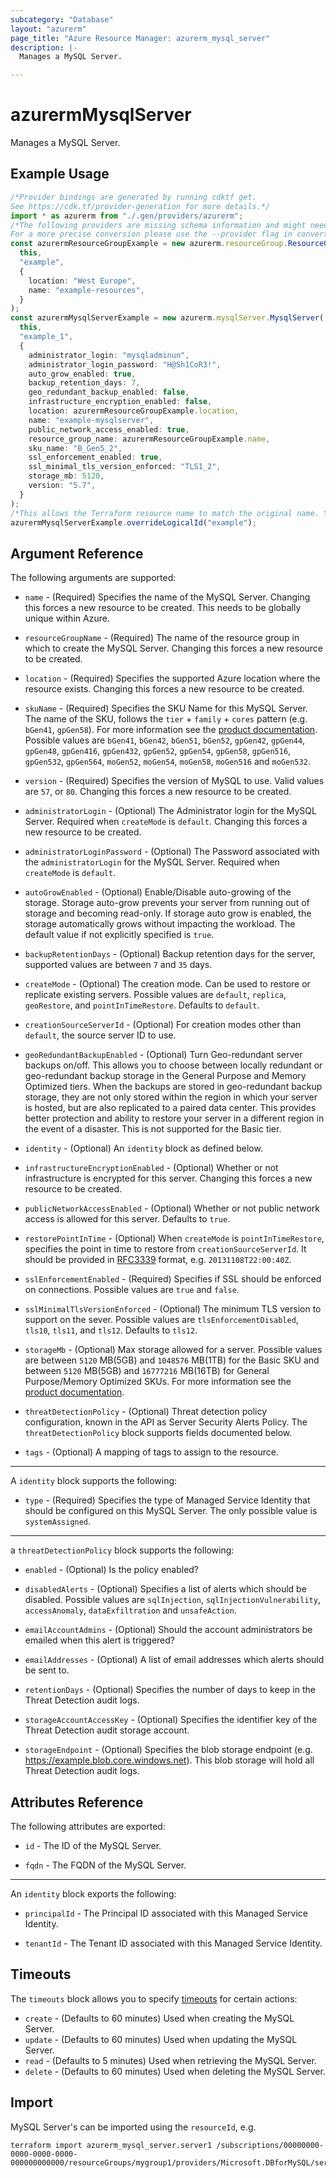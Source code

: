 ```yaml
---
subcategory: "Database"
layout: "azurerm"
page_title: "Azure Resource Manager: azurerm_mysql_server"
description: |-
  Manages a MySQL Server.

---
```


# azurermMysqlServer

Manages a MySQL Server.

## Example Usage

```typescript
/*Provider bindings are generated by running cdktf get.
See https://cdk.tf/provider-generation for more details.*/
import * as azurerm from "./.gen/providers/azurerm";
/*The following providers are missing schema information and might need manual adjustments to synthesize correctly: azurerm.
For a more precise conversion please use the --provider flag in convert.*/
const azurermResourceGroupExample = new azurerm.resourceGroup.ResourceGroup(
  this,
  "example",
  {
    location: "West Europe",
    name: "example-resources",
  }
);
const azurermMysqlServerExample = new azurerm.mysqlServer.MysqlServer(
  this,
  "example_1",
  {
    administrator_login: "mysqladminun",
    administrator_login_password: "H@Sh1CoR3!",
    auto_grow_enabled: true,
    backup_retention_days: 7,
    geo_redundant_backup_enabled: false,
    infrastructure_encryption_enabled: false,
    location: azurermResourceGroupExample.location,
    name: "example-mysqlserver",
    public_network_access_enabled: true,
    resource_group_name: azurermResourceGroupExample.name,
    sku_name: "B_Gen5_2",
    ssl_enforcement_enabled: true,
    ssl_minimal_tls_version_enforced: "TLS1_2",
    storage_mb: 5120,
    version: "5.7",
  }
);
/*This allows the Terraform resource name to match the original name. You can remove the call if you don't need them to match.*/
azurermMysqlServerExample.overrideLogicalId("example");

```

## Argument Reference

The following arguments are supported:

*   `name` - (Required) Specifies the name of the MySQL Server. Changing this forces a new resource to be created. This needs to be globally unique within Azure.

*   `resourceGroupName` - (Required) The name of the resource group in which to create the MySQL Server. Changing this forces a new resource to be created.

*   `location` - (Required) Specifies the supported Azure location where the resource exists. Changing this forces a new resource to be created.

*   `skuName` - (Required) Specifies the SKU Name for this MySQL Server. The name of the SKU, follows the `tier` + `family` + `cores` pattern (e.g. `bGen41`, `gpGen58`). For more information see the [product documentation](https://docs.microsoft.com/azure/mysql/concepts-pricing-tiers). Possible values are `bGen41`, `bGen42`, `bGen51`, `bGen52`, `gpGen42`, `gpGen44`, `gpGen48`, `gpGen416`, `gpGen432`, `gpGen52`, `gpGen54`, `gpGen58`, `gpGen516`, `gpGen532`, `gpGen564`, `moGen52`, `moGen54`, `moGen58`, `moGen516` and `moGen532`.

*   `version` - (Required) Specifies the version of MySQL to use. Valid values are `57`, or `80`. Changing this forces a new resource to be created.

*   `administratorLogin` - (Optional) The Administrator login for the MySQL Server. Required when `createMode` is `default`. Changing this forces a new resource to be created.

*   `administratorLoginPassword` - (Optional) The Password associated with the `administratorLogin` for the MySQL Server. Required when `createMode` is `default`.

*   `autoGrowEnabled` - (Optional) Enable/Disable auto-growing of the storage. Storage auto-grow prevents your server from running out of storage and becoming read-only. If storage auto grow is enabled, the storage automatically grows without impacting the workload. The default value if not explicitly specified is `true`.

*   `backupRetentionDays` - (Optional) Backup retention days for the server, supported values are between `7` and `35` days.

*   `createMode` - (Optional) The creation mode. Can be used to restore or replicate existing servers. Possible values are `default`, `replica`, `geoRestore`, and `pointInTimeRestore`. Defaults to `default`.

*   `creationSourceServerId` - (Optional) For creation modes other than `default`, the source server ID to use.

*   `geoRedundantBackupEnabled` - (Optional) Turn Geo-redundant server backups on/off. This allows you to choose between locally redundant or geo-redundant backup storage in the General Purpose and Memory Optimized tiers. When the backups are stored in geo-redundant backup storage, they are not only stored within the region in which your server is hosted, but are also replicated to a paired data center. This provides better protection and ability to restore your server in a different region in the event of a disaster. This is not supported for the Basic tier.

*   `identity` - (Optional) An `identity` block as defined below.

*   `infrastructureEncryptionEnabled` - (Optional) Whether or not infrastructure is encrypted for this server. Changing this forces a new resource to be created.

*   `publicNetworkAccessEnabled` - (Optional) Whether or not public network access is allowed for this server. Defaults to `true`.

*   `restorePointInTime` - (Optional) When `createMode` is `pointInTimeRestore`, specifies the point in time to restore from `creationSourceServerId`. It should be provided in [RFC3339](https://www.rfc-editor.org/rfc/rfc3339) format, e.g. `20131108T22:00:40Z`.

*   `sslEnforcementEnabled` - (Required) Specifies if SSL should be enforced on connections. Possible values are `true` and `false`.

*   `sslMinimalTlsVersionEnforced` - (Optional) The minimum TLS version to support on the sever. Possible values are `tlsEnforcementDisabled`, `tls10`, `tls11`, and `tls12`. Defaults to `tls12`.

*   `storageMb` - (Optional) Max storage allowed for a server. Possible values are between `5120` MB(5GB) and `1048576` MB(1TB) for the Basic SKU and between `5120` MB(5GB) and `16777216` MB(16TB) for General Purpose/Memory Optimized SKUs. For more information see the [product documentation](https://docs.microsoft.com/azure/mysql/concepts-pricing-tiers).

*   `threatDetectionPolicy` - (Optional) Threat detection policy configuration, known in the API as Server Security Alerts Policy. The `threatDetectionPolicy` block supports fields documented below.

*   `tags` - (Optional) A mapping of tags to assign to the resource.

***

A `identity` block supports the following:

* `type` - (Required) Specifies the type of Managed Service Identity that should be configured on this MySQL Server. The only possible value is `systemAssigned`.

***

a `threatDetectionPolicy` block supports the following:

*   `enabled` - (Optional) Is the policy enabled?

*   `disabledAlerts` - (Optional) Specifies a list of alerts which should be disabled. Possible values are `sqlInjection`, `sqlInjectionVulnerability`, `accessAnomaly`, `dataExfiltration` and `unsafeAction`.

*   `emailAccountAdmins` - (Optional) Should the account administrators be emailed when this alert is triggered?

*   `emailAddresses` - (Optional) A list of email addresses which alerts should be sent to.

*   `retentionDays` - (Optional) Specifies the number of days to keep in the Threat Detection audit logs.

*   `storageAccountAccessKey` - (Optional) Specifies the identifier key of the Threat Detection audit storage account.

*   `storageEndpoint` - (Optional) Specifies the blob storage endpoint (e.g. <https://example.blob.core.windows.net>). This blob storage will hold all Threat Detection audit logs.

## Attributes Reference

The following attributes are exported:

*   `id` - The ID of the MySQL Server.

*   `fqdn` - The FQDN of the MySQL Server.

***

An `identity` block exports the following:

*   `principalId` - The Principal ID associated with this Managed Service Identity.

*   `tenantId` - The Tenant ID associated with this Managed Service Identity.

## Timeouts

The `timeouts` block allows you to specify [timeouts](https://www.terraform.io/language/resources/syntax#operation-timeouts) for certain actions:

* `create` - (Defaults to 60 minutes) Used when creating the MySQL Server.
* `update` - (Defaults to 60 minutes) Used when updating the MySQL Server.
* `read` - (Defaults to 5 minutes) Used when retrieving the MySQL Server.
* `delete` - (Defaults to 60 minutes) Used when deleting the MySQL Server.

## Import

MySQL Server's can be imported using the `resourceId`, e.g.

```console
terraform import azurerm_mysql_server.server1 /subscriptions/00000000-0000-0000-0000-000000000000/resourceGroups/mygroup1/providers/Microsoft.DBforMySQL/servers/server1
```
